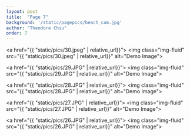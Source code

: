 ```yaml
---
layout: post
title:  "Page 7"
background: '/static/pagepics/beach_cam.jpg'
author: "Theodore Chiu"
order: 7
---
```


<a href="{{ "static/pics/30.jpeg" | relative_url}}">
	<img class="img-fluid" src="{{ "static/pics/30.jpeg" | relative_url}}" alt="Demo Image">
</a>

<a href="{{ "static/pics/29.JPG" | relative_url}}">
	<img class="img-fluid" src="{{ "static/pics/29.JPG" | relative_url}}" alt="Demo Image">
</a>

<a href="{{ "static/pics/28.JPG" | relative_url}}">
	<img class="img-fluid" src="{{ "static/pics/28.JPG" | relative_url}}" alt="Demo Image">
</a>

<a href="{{ "static/pics/27.JPG" | relative_url}}">
	<img class="img-fluid" src="{{ "static/pics/27.JPG" | relative_url}}" alt="Demo Image">
</a>

<a href="{{ "static/pics/26.JPG" | relative_url}}">
	<img class="img-fluid" src="{{ "static/pics/26.JPG" | relative_url}}" alt="Demo Image">
</a>

